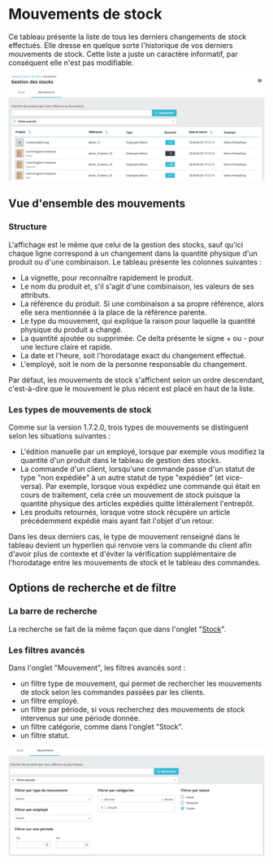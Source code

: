 # Mouvements de stock

Ce tableau présente la liste de tous les derniers changements de stock effectués. Elle dresse en quelque sorte l'historique de vos derniers mouvements de stock. Cette liste a juste un caractère informatif, par conséquent elle n'est pas modifiable.

![](../../../../.gitbook/assets/56688689.png)

## Vue d'ensemble des mouvements <a id="Mouvementsdestock-Vued&apos;ensembledesmouvements"></a>

### Structure <a id="Mouvementsdestock-Structure"></a>

L'affichage est le même que celui de la gestion des stocks, sauf qu'ici chaque ligne correspond à un changement dans la quantité physique d'un produit ou d'une combinaison. Le tableau présente les colonnes suivantes :

* La vignette, pour reconnaître rapidement le produit.
* Le nom du produit et, s'il s'agit d'une combinaison, les valeurs de ses attributs.
* La référence du produit. Si une combinaison a sa propre référence, alors elle sera mentionnée à la place de la référence parente.
* Le type du mouvement, qui explique la raison pour laquelle la quantité physique du produit a changé.
* La quantité ajoutée ou supprimée. Ce delta présente le signe + ou - pour une lecture claire et rapide.
* La date et l'heure, soit l'horodatage exact du changement effectué.
* L'employé, soit le nom de la personne responsable du changement.

  
Par défaut, les mouvements de stock s'affichent selon un ordre descendant, c'est-à-dire que le mouvement le plus récent est placé en haut de la liste.

### Les types de mouvements de stock <a id="Mouvementsdestock-Lestypesdemouvementsdestock"></a>

Comme sur la version 1.7.2.0, trois types de mouvements se distinguent selon les situations suivantes :

* L'édition manuelle par un employé, lorsque par exemple vous modifiez la quantité d'un produit dans le tableau de gestion des stocks.
* La commande d'un client, lorsqu'une commande passe d'un statut de type "non expédiée" à un autre statut de type "expédiée" \(et vice-versa\). Par exemple, lorsque vous expédiez une commande qui était en cours de traitement, cela crée un mouvement de stock puisque la quantité physique des articles expédiés quitte littéralement l'entrepôt.
* Les produits retournés, lorsque votre stock récupère un article précédemment expédié mais ayant fait l'objet d'un retour.

Dans les deux derniers cas, le type de mouvement renseigné dans le tableau devient un hyperlien qui renvoie vers la commande du client afin d'avoir plus de contexte et d'éviter la vérification supplémentaire de l'horodatage entre les mouvements de stock et le tableau des commandes.

## Options de recherche et de filtre <a id="Mouvementsdestock-Optionsderechercheetdefiltre"></a>

### La barre de recherche <a id="Mouvementsdestock-Labarrederecherche"></a>

La recherche se fait de la même façon que dans l'onglet "[Stock](stock.md)".

### Les filtres avancés <a id="Mouvementsdestock-Lesfiltresavanc&#xE9;s"></a>

Dans l'onglet "Mouvement", les filtres avancés sont :

* un filtre type de mouvement, qui permet de rechercher les mouvements de stock selon les commandes passées par les clients.
* un filtre employé.
* un filtre par période, si vous recherchez des mouvements de stock intervenus sur une période donnée.
* un filtre catégorie, comme dans l'onglet "Stock".
* un filtre statut.

![](../../../../.gitbook/assets/56688707.png)

